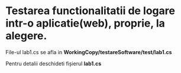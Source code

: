 # Testarea functionalitatii de logare intr-o aplicatie(web), proprie, la alegere.


File-ul lab1.cs se afla in  **WorkingCopy/testareSoftware/test/lab1.cs**

Pentru detalii deschideti fișierul **lab1.cs**
